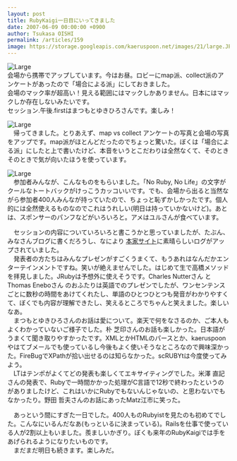```yaml
---
layout: post
title: RubyKaigi一日目にいってきました
date: 2007-06-09 00:00:00 +0900
author: Tsukasa OISHI
permalink: /articles/159
image: https://storage.googleapis.com/kaeruspoon.net/images/21/large.JPG?1300872347
---
```



![Large](https://storage.googleapis.com/kaeruspoon.net/images/21/large.JPG?1300872347)  
会場から携帯でアップしています。今はお昼。ロビーにmap派、collect派のアンケートがあったので「場合による派」にしておきました。  
会場のマック率が超高い！見える範囲にはマックしかありません。日本にはマックしか存在しないみたいです。  
セッション.午後.firstはまつもとゆきひろさんです。楽しみ！  

![Large](https://storage.googleapis.com/kaeruspoon.net/images/22/large.JPG?1300872419)  
　帰ってきました。とりあえず、map vs collect アンケートの写真と会場の写真をアップです。map派がほとんどだったのでちょっと驚いた。ぼくは「場合による派」にしたと上で書いたけど、本音をいうとこだわりは全然なくて、そのときそのときで気が向いたほうを使っています。  

![Large](https://storage.googleapis.com/kaeruspoon.net/images/23/large.JPG?1300872439)  
　参加者みんなが、こんなものをもらいました。「No Ruby, No Life」の文字がクールなトートバックがけっこうカッコいいです。でも、会場から出ると当然ながら参加者400人みんなが持っていたので、ちょっと恥ずかしかったです。個人的には全然使えるものなのでこれはうれしい(明日は持っていかないけど)。あとは、スポンサーのパンフなどがいろいろと。アメはユルさんが食べています。  

　セッションの内容についていろいろと書こうかと思っていましたが、たぶん、みなさんブログに書くだろうし、なにより [本家サイト](http://jp.rubyist.net/RubyKaigi2007/Log.html)に素晴らしいログがアップされていました。  
　発表者の方たちはみんなプレゼンがすごくうまくて、もうあれはなんだかエンターテインメントですね。笑いが絶えませんでした。はじめて生で高橋メソッドを拝見しました。JRubyは予想外に使えそうです。Charles Nutterさん と Thomas Eneboさん のおふたりは英語でのプレゼンでしたが、ワンセンテンスごとに数秒の時間をあけてくれたし、単語のひとつひとつも発音がわかりやすくて、ぼくでも内容が理解できたし、笑えるところでちゃんと笑えました。楽しいなあ。  
　まつもとゆきひろさんのお話は愛について。楽天で何をなさるのか、ご本人もよくわかっていないご様子でした。朴 芝印さんのお話も楽しかった。日本語がうまくて聞き取りやすかったです。XMLとかHTMLのパースとか、kaeruspoonやはてブメールでも使っているし今後もよく使いそうなところなので興味深かった。FireBugでXPathが拾い出せるのは知らなかった。scRUBYtは今度使ってみよう。  
　LTはテンポがよくてどの発表も楽しくてエキサイティングでした。米澤 直記さんの発表で、Rubyで一時間かかった処理がC言語で12秒で終わったというのがありましたけど、これはいかにRubyでもないんじゃないの、と思わないでもなかったり。野田 哲夫さんのお話にあったMatz江市に笑った。  

　あっという間にすぎた一日でした。400人ものRubyistを見たのも初めてでした。こんなにいるんだなあ(もっといるに決まっている)。Railsを仕事で使っている人が2割以上もいました。羨ましいかぎり。ぼくも来年のRubyKaigiでは手をあげられるようになりたいものです。  
　まだまだ明日も続きます。楽しみだ。  

